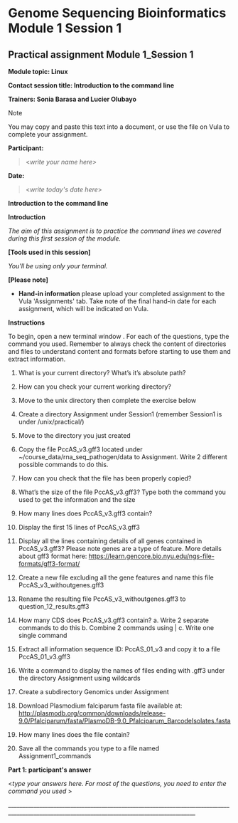 # Genome Sequencing Bioinformatics Module 1 Session 1

## **Practical assignment Module 1_Session 1**

**Module topic: Linux**

**Contact session title: Introduction to the command line**

**Trainers: Sonia Barasa and Lucier Olubayo**

> [!NOTE]
> You may copy and paste this text into a document, or use the file on Vula to complete your assignment.

**Participant:** 
> \<*write your name here\>*

**Date:** 
> \<*write today's date here*\>

**Introduction to the command line**

**Introduction**

*The aim of this assignment is to practice the command lines we covered
during this first session of the module.*

**[Tools used in this session]**

*You'll be using only your terminal.*

**[Please note]**

-   **Hand-in information** please upload your completed assignment to
    the Vula 'Assignments' tab. Take note of the final hand-in date for
    each assignment, which will be indicated on Vula.

**Instructions**

To begin, open a new terminal window . For each of the questions, type
the command you used. Remember to always check the content of
directories and files to understand content and formats before starting
to use them and extract information.

1.	What is your current directory?  What’s it’s absolute path? 
2.	How can you check your current working directory?
3.	Move to the unix directory then complete the exercise below
4.	Create a directory Assignment under Session1 (remember Session1 is under /unix/practical/)
5.	Move to the directory you just created 
6.	Copy the file PccAS_v3.gff3 located under ~/course_data/rna_seq_pathogen/data to Assignment. Write 2 different possible commands to do this. 
7.	How can you check that the file has been properly copied? 
8.	What’s the size of the file PccAS_v3.gff3? Type both the command you used to get the information and the size
9.	How many lines does PccAS_v3.gff3 contain? 
10.	Display the first 15 lines of PccAS_v3.gff3
11.	Display all the lines containing details of all genes contained in PccAS_v3.gff3? 
Please note genes are a type of feature. More details about gff3 format here: https://learn.gencore.bio.nyu.edu/ngs-file-formats/gff3-format/
12.	Create a new file excluding all the gene features and name this file PccAS_v3_withoutgenes.gff3
13.	Rename the resulting file PccAS_v3_withoutgenes.gff3 to question_12_results.gff3
14.	How many CDS does PccAS_v3.gff3 contain? 
a.	Write 2 separate commands to do this 
b.	Combine 2 commands using |
c.	Write one single command 

15.	Extract all information sequence ID: PccAS_01_v3 and copy it to a file PccAS_01_v3.gff3
16.	Write a command to display the names of files ending with .gff3 under the directory Assignment using wildcards 
17.	Create a subdirectory Genomics under Assignment 
18.	Download Plasmodium falciparum fasta file available at: http://plasmodb.org/common/downloads/release-9.0/Pfalciparum/fasta/PlasmoDB-9.0_Pfalciparum_BarcodeIsolates.fasta
19.	How many lines does the file contain? 
20.	Save all the commands you type to a file named Assignment1_commands

**Part 1: participant's answer**

\<*type your answers here. For most of the questions, you need to enter
the command you used* \>

\_\_\_\_\_\_\_\_\_\_\_\_\_\_\_\_\_\_\_\_\_\_\_\_\_\_\_\_\_\_\_\_\_\_\_\_\_\_\_\_\_\_\_\_\_\_\_\_\_\_\_\_\_\_\_\_\_\_\_\_\_\_\_\_\_\_\_\_\_\_\_\_\_\_\_\_\_\_\_\_\_\_\_\_\_\_\_\_\_\_\_\_\_\_\_\_\_\_\_\_\_\_\_\_\_\_\_\_\_\_\_\_\_\_\_\_\_\_\_\_\_\_\_\_\_\_\_\_\_\_\_\_\_\_\_\_\_\_\_\_\_\_\_\_
